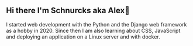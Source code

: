 ## Hi there I'm Schnurcks aka Alex👋
I started web development with the Python and the Django web framework as a hobby in 2020.
Since then I am also learning about CSS, JavaScript and deploying an application on a Linux server and with docker.


